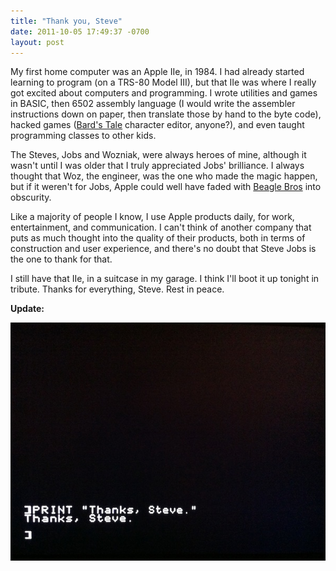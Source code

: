 ```yaml
--- 
title: "Thank you, Steve"
date: 2011-10-05 17:49:37 -0700
layout: post
---
```

My first home computer was an Apple IIe, in 1984. I had already started learning to program (on a TRS-80 Model III), but that IIe was where I really got excited about computers and programming. I wrote utilities and games in BASIC, then 6502 assembly language (I would write the assembler instructions down on paper, then translate those by hand to the byte code), hacked games (<a href="http://en.wikipedia.org/wiki/The_Bard's_Tale_(1985_video_game)">Bard's Tale</a> character editor, anyone?), and even taught programming classes to other kids.

The Steves, Jobs and Wozniak, were always heroes of mine, although it wasn't until I was older that I truly appreciated Jobs' brilliance. I always thought that Woz, the engineer, was the one who made the magic happen, but if it weren't for Jobs, Apple could well have faded with [Beagle Bros](http://en.wikipedia.org/wiki/Beagle_Bros) into obscurity.

Like a majority of people I know, I use Apple products daily, for work, entertainment, and communication. I can't think of another company that puts as much thought into the quality of their products, both in terms of construction and user experience, and there's no doubt that Steve Jobs is the one to thank for that.

I still have that IIe, in a suitcase in my garage. I think I'll boot it up tonight in tribute. Thanks for everything, Steve. Rest in peace.

**Update:**

![IIe Thanks](/public/images/thanks-iie.jpg)

